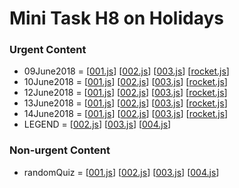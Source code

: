 # Mini Task H8 on Holidays
  ### Urgent Content
  - 09June2018 = [[001.js](https://github.com/Gandryeanb/Soal-Liburan/blob/master/09June2018/001.js)]  [[002.js](https://github.com/Gandryeanb/Soal-Liburan/blob/master/09June2018/002.js)]  [[003.js](https://github.com/Gandryeanb/Soal-Liburan/blob/master/09June2018/003.js)]  [[rocket.js](https://github.com/Gandryeanb/Soal-Liburan/blob/master/09June2018/rocket.js)]
  - 10June2018 = [[001.js](https://github.com/Gandryeanb/Soal-Liburan/blob/master/10June2018/001.js)]  [[002.js](https://github.com/Gandryeanb/Soal-Liburan/blob/master/10June2018/002.js)]  [[003.js](https://github.com/Gandryeanb/Soal-Liburan/blob/master/10June2018/003.js)]  [[rocket.js](https://github.com/Gandryeanb/Soal-Liburan/blob/master/10June2018/rocket.js)]
  - 12June2018 = [[001.js](https://github.com/Gandryeanb/Soal-Liburan/blob/master/12June2018/001.js)]  [[002.js](https://github.com/Gandryeanb/Soal-Liburan/blob/master/12June2018/002.js)]  [[003.js](https://github.com/Gandryeanb/Soal-Liburan/blob/master/12June2018/003.js)]  [[rocket.js](https://github.com/Gandryeanb/Soal-Liburan/blob/master/12June2018/rocket.js)]
  - 13June2018 = [[001.js](https://github.com/Gandryeanb/Soal-Liburan/blob/master/13June2018/001.js)]  [[002.js](https://github.com/Gandryeanb/Soal-Liburan/blob/master/13June2018/002.js)]  [[003.js](https://github.com/Gandryeanb/Soal-Liburan/blob/master/13June2018/003.js)]  [[rocket.js](https://github.com/Gandryeanb/Soal-Liburan/blob/master/13June2018/rocket.js)]
  - 14June2018 = [[001.js](https://github.com/Gandryeanb/Soal-Liburan/blob/master/14June2018/001.js)]  [[002.js](https://github.com/Gandryeanb/Soal-Liburan/blob/master/14June2018/002.js)]  [[003.js](https://github.com/Gandryeanb/Soal-Liburan/blob/master/14June2018/003.js)]  [[rocket.js](https://github.com/Gandryeanb/Soal-Liburan/blob/master/14June2018/rocket.js)]
  - LEGEND = [[002.js](https://github.com/Gandryeanb/Soal-Liburan/blob/master/legend/002.js)]  [[003.js](https://github.com/Gandryeanb/Soal-Liburan/blob/master/legend/003.js)]  [[004.js](https://github.com/Gandryeanb/Soal-Liburan/blob/master/legend/004.js)]
  ### Non-urgent Content
  - randomQuiz = [[001.js](https://github.com/Gandryeanb/Soal-Liburan/blob/master/randomQuiz/001.js)]  [[002.js](https://github.com/Gandryeanb/Soal-Liburan/blob/master/randomQuiz/002.js)]  [[003.js](https://github.com/Gandryeanb/Soal-Liburan/blob/master/randomQuiz/003.js)]  [[004.js](https://github.com/Gandryeanb/Soal-Liburan/blob/master/randomQuiz/004.js)]
# 
